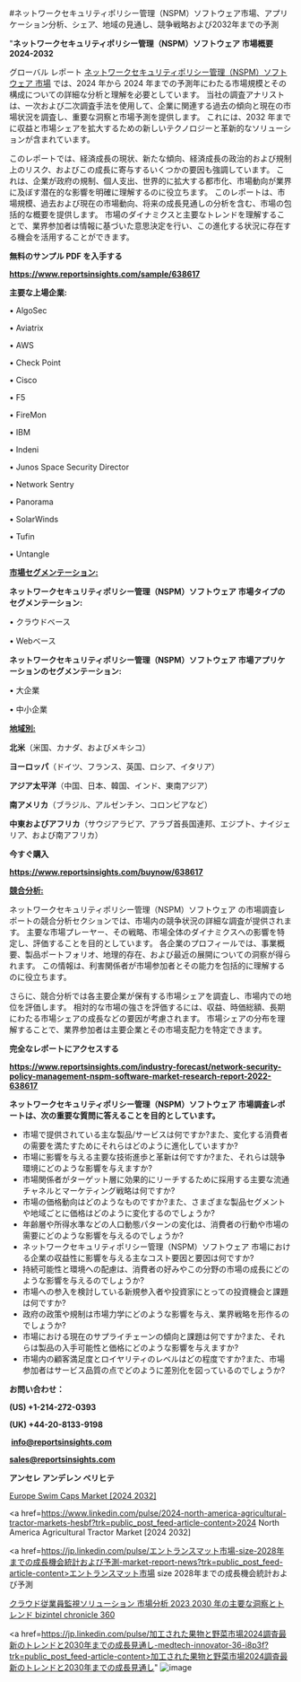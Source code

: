 #ネットワークセキュリティポリシー管理（NSPM）ソフトウェア市場、アプリケーション分析、シェア、地域の見通し、競争戦略および2032年までの予測

"<strong>ネットワークセキュリティポリシー管理（NSPM）ソフトウェア 市場概要 2024-2032</strong>

グローバル レポート <a href=https://www.reportsinsights.com/sample/638617>ネットワークセキュリティポリシー管理（NSPM）ソフトウェア 市場</a> では、2024 年から 2024 年までの予測年にわたる市場規模とその構成についての詳細な分析と理解を必要としています。 当社の調査アナリストは、一次および二次調査手法を使用して、企業に関連する過去の傾向と現在の市場状況を調査し、重要な洞察と市場予測を提供します。 これには、2032 年までに収益と市場シェアを拡大​​するための新しいテクノロジーと革新的なソリューションが含まれています。

このレポートでは、経済成長の現状、新たな傾向、経済成長の政治的および規制上のリスク、およびこの成長に寄与するいくつかの要因も強調しています。 これは、企業が政府の規制、個人支出、世界的に拡大する都市化、市場動向が業界に及ぼす潜在的な影響を明確に理解するのに役立ちます。 このレポートは、市場規模、過去および現在の市場動向、将来の成長見通しの分析を含む、市場の包括的な概要を提供します。 市場のダイナミクスと主要なトレンドを理解することで、業界参加者は情報に基づいた意思決定を行い、この進化する状況に存在する機会を活用することができます。

<strong><b>無料のサンプル PDF を入手する</b></strong>

<a href=https://www.reportsinsights.com/sample/638617><strong><u>https://www.reportsinsights.com/sample/638617</u></strong></a>

<strong>主要な上場企業:</strong>

• AlgoSec

• Aviatrix

• AWS

• Check Point

• Cisco

• F5

• FireMon

• IBM

• Indeni

• Junos Space Security Director

• Network Sentry

• Panorama

• SolarWinds

• Tufin

• Untangle

<strong><u>市場セグメンテーション</u></strong><strong><u>:</u></strong>

<strong>ネットワークセキュリティポリシー管理（NSPM）ソフトウェア 市場タイプのセグメンテーション:</strong>

• クラウドベース

• Webベース

<strong>ネットワークセキュリティポリシー管理（NSPM）ソフトウェア 市場アプリケーションのセグメンテーション:</strong>

• 大企業

• 中小企業

<strong><u>地域別</u></strong><strong><u>:</u></strong>

<strong>北米</strong>（米国、カナダ、およびメキシコ）

<strong>ヨーロッパ</strong>（ドイツ、フランス、英国、ロシア、イタリア）

<strong>アジア太平洋</strong>（中国、日本、韓国、インド、東南アジア）

<strong>南アメリカ</strong>（ブラジル、アルゼンチン、コロンビアなど）

<strong>中東およびアフリカ</strong>（サウジアラビア、アラブ首長国連邦、エジプト、ナイジェリア、および南アフリカ）

<strong>今すぐ購入</strong>

<a href=https://www.reportsinsights.com/buynow/638617><strong><u>https://www.reportsinsights.com/buynow/638617</u></strong></a>

<strong><u>競合分析:</u></strong>

ネットワークセキュリティポリシー管理（NSPM）ソフトウェア の市場調査レポートの競合分析セクションでは、市場内の競争状況の詳細な調査が提供されます。 主要な市場プレーヤー、その戦略、市場全体のダイナミクスへの影響を特定し、評価することを目的としています。 各企業のプロフィールでは、事業概要、製品ポートフォリオ、地理的存在、および最近の展開についての洞察が得られます。 この情報は、利害関係者が市場参加者とその能力を包括的に理解するのに役立ちます。

さらに、競合分析では各主要企業が保有する市場シェアを調査し、市場内での地位を評価します。 相対的な市場の強さを評価するには、収益、時価総額、長期にわたる市場シェアの成長などの要因が考慮されます。 市場シェアの分布を理解することで、業界参加者は主要企業とその市場支配力を特定できます。

<strong>完全なレポートにアクセスする</strong>

<a href=https://www.reportsinsights.com/industry-forecast/network-security-policy-management-nspm-software-market-research-report-2022-638617><strong><u><b>https://www.reportsinsights.com/industry-forecast/network-security-policy-management-nspm-software-market-research-report-2022-638617</b></u></strong></a>

<strong><b>ネットワークセキュリティポリシー管理（NSPM）ソフトウェア 市場調査レポートは、次の重要な質問に答えることを目的としています。</b></strong>
<ul>
  <li>市場で提供されている主な製品/サービスは何ですか?また、変化する消費者の需要を満たすためにそれらはどのように進化していますか?</li>
  <li>市場に影響を与える主要な技術進歩と革新は何ですか?また、それらは競争環境にどのような影響を与えますか?</li>
  <li>市場関係者がターゲット層に効果的にリーチするために採用する主要な流通チャネルとマーケティング戦略は何ですか?</li>
  <li>市場の価格動向はどのようなものですか?また、さまざまな製品セグメントや地域ごとに価格はどのように変化するのでしょうか?</li>
  <li>年齢層や所得水準などの人口動態パターンの変化は、消費者の行動や市場の需要にどのような影響を与えるのでしょうか?</li>
  <li>ネットワークセキュリティポリシー管理（NSPM）ソフトウェア 市場における企業の収益性に影響を与える主なコスト要因と要因は何ですか?</li>
  <li>持続可能性と環境への配慮は、消費者の好みやこの分野の市場の成長にどのような影響を与えるのでしょうか?</li>
  <li>市場への参入を検討している新規参入者や投資家にとっての投資機会と課題は何ですか?</li>
  <li>政府の政策や規制は市場力学にどのような影響を与え、業界戦略を形作るのでしょうか?</li>
  <li>市場における現在のサプライチェーンの傾向と課題は何ですか?また、それらは製品の入手可能性と価格にどのような影響を与えますか?</li>
  <li>市場内の顧客満足度とロイヤリティのレベルはどの程度ですか?また、市場参加者はサービス品質の点でどのように差別化を図っているのでしょうか?</li>
</ul>
<strong>お問い合わせ：</strong>

<strong>(US) +1-214-272-0393</strong>

<strong>(UK) +44-20-8133-9198</strong>

<strong> </strong><a href=info@reportsinsights.com><strong><u>info@reportsinsights.com</u></strong></a>

<a href=sales@reportsinsights.com><strong><u>sales@reportsinsights.com</u></strong></a>

<strong>アンセレ アンデレン ベリヒテ</strong>

<a href=https://www.linkedin.com/pulse/europe-swim-caps-markets-2024-comprehensive-eit3f/>Europe Swim Caps Market [2024 2032]</a>

<a href=https://www.linkedin.com/pulse/2024-north-america-agricultural-tractor-markets-hesbf?trk=public_post_feed-article-content>2024 North America Agricultural Tractor Market [2024 2032]</a>

<a href=https://jp.linkedin.com/pulse/エントランスマット市場-size-2028年までの成長機会統計および予測-market-report-news?trk=public_post_feed-article-content>エントランスマット市場 size 2028年までの成長機会統計および予測</a>

<a href=https://www.linkedin.com/pulse/クラウド従業員監視ソリューション-市場分析-2023-2030-年の主要な洞察とトレンド-bizintel-chronicle-360/>クラウド従業員監視ソリューション 市場分析 2023 2030 年の主要な洞察とトレンド bizintel chronicle 360</a>

<a href=https://jp.linkedin.com/pulse/加工された果物と野菜市場2024調査最新のトレンドと2030年までの成長見通し-medtech-innovator-36-i8p3f?trk=public_post_feed-article-content>加工された果物と野菜市場2024調査最新のトレンドと2030年までの成長見通し</a>"
![image](https://github.com/aakesh123242/RIMarket/assets/158431203/a3cfe680-f45b-44df-a03f-d523773f5f0c)
